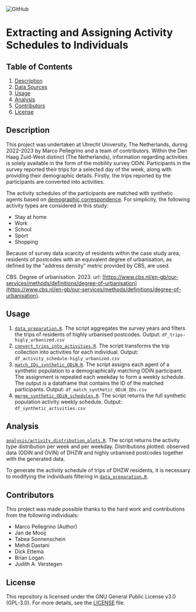 ![GitHub](https://img.shields.io/badge/license-GPL--3.0-blue)

# Extracting and Assigning Activity Schedules to Individuals

## Table of Contents

1.  [Description](#description)
2.  [Data Sources](README_data.md)
3.  [Usage](#usage)
3.  [Analysis](#analysis)
4.  [Contributors](#contributors)
5.  [License](#license)

## Description

This project was undertaken at Utrecht University, The Netherlands, during 2022-2023 by Marco Pellegrino and a team of contributors. Within the Den Haag Zuid-West distinct (The Netherlands), information regarding activities is solely available in the form of the mobility survey ODiN. Participants in the survey reported their trips for a selected day of the week, along with providing their demographic details. Firstly, the trips reported by the participants are converted into activities. 

The activity schedules of the participants are matched with synthetic agents based on [demographic correspondence](matching_attributes.md). For simplicity, the following activity types are considered in this study:

*   Stay at home
*   Work
*   School
*   Sport
*   Shopping

Because of survey data scarcity of residents within the case study area, residents of postcodes with an equivalent degree of urbanisation, as defined by the "address density" metric provided by CBS, are used.

CBS. Degree of urbanisation. 2023. url: [https://www.cbs.nl/en-gb/our-services/methods/definitions/degree-of-urbanisation](https://www.cbs.nl/en-gb/our-services/methods/definitions/degree-of-urbanisation).

## Usage

1.  [`data_preparation.R`](data_preparation.R). The script aggregates the survey years and filters the trips of residents of highly urbanised postcodes. Output: `df_trips-higly_urbanized.csv`
2.  [`convert_trips_into_activities.R`](convert_trips_into_activities.R). The script transforms the trip collection into activities for each individual. Output: `df_activity_schedule-higly_urbanized.csv`
3.  [`match_IDs_synthetic_ODiN.R`](match_IDs_synthetic_ODiN.R). The script assigns each agent of a synthetic population to a demographically matching ODiN participant. The assignment is repeated each weekday to form a weekly schedule. The output is a dataframe that contains the ID of the matched participants. Output: `df_match_synthetic_ODiN_IDs.csv`
4.  [`merge_synthetic_ODiN_schedules.R`](merge_synthetic_ODiN_schedules.R). The script returns the full synthetic population activity weekly schedule. Output: `df_synthetic_activities.csv`

## Analysis

[`analysis/activity_distribution_plots.R`](analysis/activity_distribution_plots.R). The script returns the activity type distribution per week and per weekday. Distributions plotted: observed data (ODiN and OViN) of DHZW and highly urbanised postcodes together with the generated data.

To generate the activity schedule of trips of DHZW residents, it is necessary to modifying the individuals filtering in [`data_preparation.R`](data_preparation.R).

## Contributors

This project was made possible thanks to the hard work and contributions from the following individuals:

*   Marco Pellegrino (Author)
*   Jan de Mooij
*   Tabea Sonnenschein
*   Mehdi Dastani
*   Dick Ettema
*   Brian Logan
*   Judith A. Verstegen

## License

This repository is licensed under the GNU General Public License v3.0 (GPL-3.0). For more details, see the [LICENSE](LICENSE) file.

